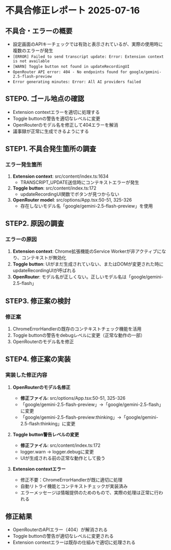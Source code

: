 # 不具合修正レポート 2025-07-16

## 不具合・エラーの概要
- 設定画面のAPIキーチェックでは有効と表示されているが、実際の使用時に複数のエラーが発生
- `[ERROR] Failed to send transcript update: Error: Extension context is not available`
- `[WARN] Toggle button not found in updateRecordingUI`
- `OpenRouter API error: 404 - No endpoints found for google/gemini-2.5-flash-preview`
- `Error generating minutes: Error: All AI providers failed`

## STEP0. ゴール地点の確認
- Extension contextエラーを適切に処理する
- Toggle buttonの警告を適切なレベルに変更
- OpenRouterのモデル名を修正して404エラーを解消
- 議事録が正常に生成できるようにする

## STEP1. 不具合発生箇所の調査

### エラー発生箇所
1. **Extension context**: src/content/index.ts:1634
   - TRANSCRIPT_UPDATE送信時にコンテキストエラーが発生
2. **Toggle button**: src/content/index.ts:172
   - updateRecordingUI関数でボタンが見つからない
3. **OpenRouter model**: src/options/App.tsx:50-51, 325-326
   - 存在しないモデル名「google/gemini-2.5-flash-preview」を使用

## STEP2. 原因の調査

### エラーの原因
1. **Extension context**: Chrome拡張機能のService Workerが非アクティブになり、コンテキストが無効化
2. **Toggle button**: UIがまだ生成されていない、またはDOMが変更された時にupdateRecordingUIが呼ばれる
3. **OpenRouter**: モデル名が正しくない。正しいモデル名は「google/gemini-2.5-flash」

## STEP3. 修正案の検討

### 修正案
1. ChromeErrorHandlerの既存のコンテキストチェック機能を活用
2. Toggle buttonの警告をdebugレベルに変更（正常な動作の一部）
3. OpenRouterのモデル名を修正

## STEP4. 修正案の実装

### 実装した修正内容

1. **OpenRouterのモデル名修正**
   - **修正ファイル**: src/options/App.tsx:50-51, 325-326
   - 「google/gemini-2.5-flash-preview」→「google/gemini-2.5-flash」に変更
   - 「google/gemini-2.5-flash-preview:thinking」→「google/gemini-2.5-flash:thinking」に変更

2. **Toggle button警告レベルの変更**
   - **修正ファイル**: src/content/index.ts:172
   - logger.warn → logger.debugに変更
   - UIが生成される前の正常な動作として扱う

3. **Extension contextエラー**
   - 修正不要：ChromeErrorHandlerが既に適切に処理
   - 自動リトライ機能とコンテキストチェックが実装済み
   - エラーメッセージは情報提供のためのもので、実際の処理は正常に行われる

## 修正結果
- OpenRouterのAPIエラー（404）が解消される
- Toggle buttonの警告が適切なレベルに変更される
- Extension contextエラーは既存の仕組みで適切に処理される